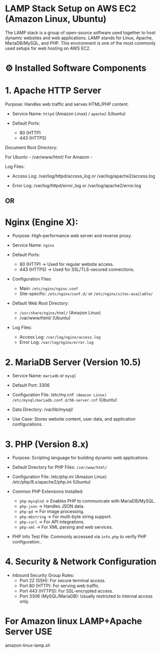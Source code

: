 # LAMP Stack Setup on AWS EC2 (Amazon Linux, Ubuntu)
The LAMP stack is a group of open-source software used together to host dynamic websites and web applications. LAMP stands for Linux,  Apache, MariaDB/MySQL, and PHP.   This environment is one of the most commonly used setups for web hosting on AWS EC2.


# ⚙️ Installed Software Components

# 1. Apache HTTP Server

Purpose: Handles web traffic and serves HTML/PHP content.

- Service Name: `httpd` (Amazon Linux) / `apache2` (Ubuntu)

- Default Ports:
  - 80 (HTTP)
  - 443 (HTTPS)

Document Root Directory:

For Ubunto  - /var/www/html/
For Amazon  - 

Log Files:
  - Access Log: /var/log/httpd/access_log or /var/log/apache2/access.log

  - Error Log: /var/log/httpd/error_log or /var/log/apache2/error.log


## OR ##


# Nginx (Engine X):
- Purpose: High-performance web server and reverse proxy.
- Service Name: `nginx`

- Default Ports:
  - 80 (HTTP) → Used for regular website access.
  - 443 (HTTPS) → Used for SSL/TLS-secured connections.

- Configuration Files:
  - Main: `/etc/nginx/nginx.conf`
  - Site-specific: `/etc/nginx/conf.d/` or `/etc/nginx/sites-available/`

- Default Web Root Directory:
  - `/usr/share/nginx/html/` (Amazon Linux)
  - /var/www/html/ (Ubuntu)

- Log Files:
  - Access Log: `/var/log/nginx/access.log`
  - Error Log: `/var/log/nginx/error.log`


# 2. MariaDB Server (Version 10.5)

- Service Name: `mariadb` or `mysql`

- Default Port: 3306

- Configuration File: 
/etc/my.cnf` (Amazon Linux)
/etc/mysql/mariadb.conf.d/50-server.cnf` (Ubuntu)

- Data Directory: /var/lib/mysql/

- Use Case: Stores website content, user data, and application configurations .

# 3. PHP (Version 8.x)
- Purpose: Scripting language for building dynamic web applications.

- Default Directory for PHP Files: `/var/www/html/`
- Configuration File: 
/etc/php.ini (Amazon Linux)
/etc/php/8.x/apache2/php.ini (Ubuntu)

- Common PHP Extensions Installed:

  - `php-mysqlnd` → Enables PHP to communicate with MariaDB/MySQL.
  - `php-json` → Handles JSON data.
  - `php-gd` → For image processing.
  - `php-mbstring` → For multi-byte string support.
  - `php-curl` → For API integrations.
  - `php-xml` → For XML parsing and web services.
- PHP Info Test File: Commonly accessed via `info.php` to verify PHP configuration..

# 4. Security & Network Configuration

- Inbound Security Group Rules:
  - Port 22 (SSH): For secure terminal access.
  - Port 80 (HTTP): For serving web traffic.
  - Port 443 (HTTPS): For SSL-encrypted access.
  - Port 3306 (MySQL/MariaDB): Usually restricted to internal access only.

# For Amazon linux LAMP+Apache Server USE
amazon-linux-lamp.sh

# 
